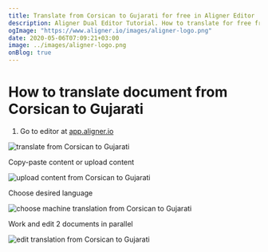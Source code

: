 ```yaml
---
title: Translate from Corsican to Gujarati for free in Aligner Editor
description: Aligner Dual Editor Tutorial. How to translate for free from Corsican to Gujarati. Aligner is multilingual document management platform. 
ogImage: "https://www.aligner.io/images/aligner-logo.png"
date: 2020-05-06T07:09:21+03:00
image: ../images/aligner-logo.png
onBlog: true
---
```


# How to translate document from Corsican to Gujarati

1. Go to editor at [app.aligner.io](https://app.aligner.io "Aligner App web page")

![translate from Corsican to Gujarati](../aligner-blank-editor.png "translate from Corsican to Gujarati")

Copy-paste content or upload content

![upload content from Corsican to Gujarati](../aligner-uploaded-document.png "upload content from Corsican to Gujarati")

Choose desired language

![choose machine translation from Corsican to Gujarati](../aligner-language-dropdown.png "choose machine translation from Corsican to Gujarati")

Work and edit 2 documents in parallel

![edit translation from Corsican to Gujarati](../aligner-double-sitded-editor.png "edit translation from Corsican to Gujarati")

